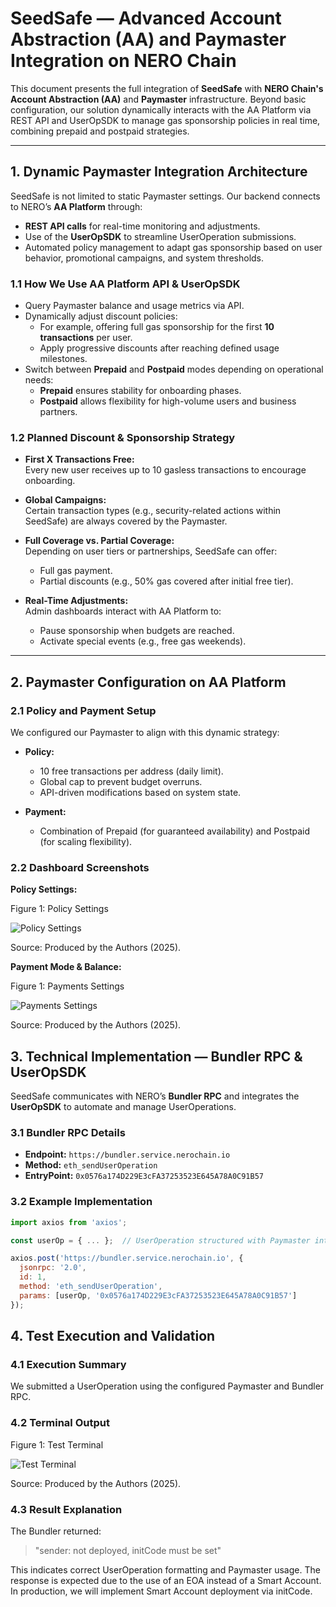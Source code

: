 # SeedSafe — Advanced Account Abstraction (AA) and Paymaster Integration on NERO Chain

This document presents the full integration of **SeedSafe** with **NERO Chain's Account Abstraction (AA)** and **Paymaster** infrastructure. Beyond basic configuration, our solution dynamically interacts with the AA Platform via REST API and UserOpSDK to manage gas sponsorship policies in real time, combining prepaid and postpaid strategies.

---

## 1. Dynamic Paymaster Integration Architecture

SeedSafe is not limited to static Paymaster settings. Our backend connects to NERO’s **AA Platform** through:

- **REST API calls** for real-time monitoring and adjustments.
- Use of the **UserOpSDK** to streamline UserOperation submissions.
- Automated policy management to adapt gas sponsorship based on user behavior, promotional campaigns, and system thresholds.

### 1.1 How We Use AA Platform API & UserOpSDK
- Query Paymaster balance and usage metrics via API.
- Dynamically adjust discount policies:
  - For example, offering full gas sponsorship for the first **10 transactions** per user.
  - Apply progressive discounts after reaching defined usage milestones.
- Switch between **Prepaid** and **Postpaid** modes depending on operational needs:
  - **Prepaid** ensures stability for onboarding phases.
  - **Postpaid** allows flexibility for high-volume users and business partners.

### 1.2 Planned Discount & Sponsorship Strategy
- **First X Transactions Free:**  
  Every new user receives up to 10 gasless transactions to encourage onboarding.

- **Global Campaigns:**  
  Certain transaction types (e.g., security-related actions within SeedSafe) are always covered by the Paymaster.

- **Full Coverage vs. Partial Coverage:**  
  Depending on user tiers or partnerships, SeedSafe can offer:
  - Full gas payment.
  - Partial discounts (e.g., 50% gas covered after initial free tier).

- **Real-Time Adjustments:**  
  Admin dashboards interact with AA Platform to:
  - Pause sponsorship when budgets are reached.
  - Activate special events (e.g., free gas weekends).

---

## 2. Paymaster Configuration on AA Platform

### 2.1 Policy and Payment Setup
We configured our Paymaster to align with this dynamic strategy:

- **Policy:**
  - 10 free transactions per address (daily limit).
  - Global cap to prevent budget overruns.
  - API-driven modifications based on system state.

- **Payment:**
  - Combination of Prepaid (for guaranteed availability) and Postpaid (for scaling flexibility).

### 2.2 Dashboard Screenshots

**Policy Settings:**

<p style={{textAlign: 'center'}}>Figure 1: Policy Settings</p>
<div style={{margin: 15}}>
    <div style={{textAlign: 'center'}}>
        <img src={require("../../static/img/policy.png").default} style={{width: 800}} alt="Policy Settings" />
        <br />
    </div>
</div>
<p style={{textAlign: 'center'}}>Source: Produced by the Authors (2025).</p>

**Payment Mode & Balance:**

<p style={{textAlign: 'center'}}>Figure 1: Payments Settings</p>
<div style={{margin: 15}}>
    <div style={{textAlign: 'center'}}>
        <img src={require("../../static/img/payment.png").default} style={{width: 800}} alt="Payments Settings" />
        <br />
    </div>
</div>
<p style={{textAlign: 'center'}}>Source: Produced by the Authors (2025).</p>

## 3. Technical Implementation — Bundler RPC & UserOpSDK

SeedSafe communicates with NERO’s **Bundler RPC** and integrates the **UserOpSDK** to automate and manage UserOperations.

### 3.1 Bundler RPC Details
- **Endpoint:** `https://bundler.service.nerochain.io`
- **Method:** `eth_sendUserOperation`
- **EntryPoint:** `0x0576a174D229E3cFA37253523E645A78A0C91B57`

### 3.2 Example Implementation

```javascript
import axios from 'axios';

const userOp = { ... };  // UserOperation structured with Paymaster integration

axios.post('https://bundler.service.nerochain.io', {
  jsonrpc: '2.0',
  id: 1,
  method: 'eth_sendUserOperation',
  params: [userOp, '0x0576a174D229E3cFA37253523E645A78A0C91B57']
});
```

## 4. Test Execution and Validation

### 4.1 Execution Summary
We submitted a UserOperation using the configured Paymaster and Bundler RPC.

### 4.2 Terminal Output

<p style={{textAlign: 'center'}}>Figure 1: Test Terminal</p>
<div style={{margin: 15}}>
    <div style={{textAlign: 'center'}}>
        <img src={require("../../static/img/terminal.png").default} style={{width: 800}} alt="Test Terminal" />
        <br />
    </div>
</div>
<p style={{textAlign: 'center'}}>Source: Produced by the Authors (2025).</p>

### 4.3 Result Explanation
The Bundler returned:

> "sender: not deployed, initCode must be set"

This indicates correct UserOperation formatting and Paymaster usage. The response is expected due to the use of an EOA instead of a Smart Account. In production, we will implement Smart Account deployment via initCode.
